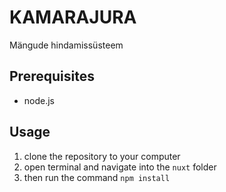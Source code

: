 # KAMARAJURA
Mängude hindamissüsteem

## Prerequisites
* node.js

## Usage
1. clone the repository to your computer
2. open terminal and navigate into the `nuxt` folder
3. then run the command `npm install`

